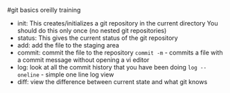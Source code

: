 #git basics oreilly training

- init: This creates/initializes a git repository in the current directory
        You should do this only once (no nested git repositories)
- status: This gives the current status of the git repository
- add: add the file to the staging area
- commit: commit the file to the repository
          `commit -m` - commits a file with a commit message without opening a vi editor
- log: look at all the commit history that you have been doing
       `log --oneline` - simple one line log view
- diff: view the difference between current state and what git knows

